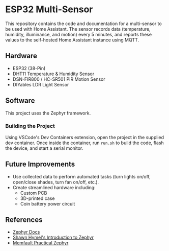 # ESP32 Multi-Sensor
This repository contains the code and documentation for a multi-sensor to be used with Home Assistant. The sensor records data (temperature, humidity, illuminance, and motion) every 5 minutes, and reports these values to the self-hosted Home Assistant instance using MQTT.

## Hardware
- ESP32 (38-Pin)
- DHT11 Temperature & Humidity Sensor
- DSN-FIR800 / HC-SR501 PIR Motion Sensor
- DIYables LDR Light Sensor

## Software
This project uses the Zephyr framework.

### Building the Project
Using VSCode's Dev Containers extension, open the project in the supplied dev container. Once inside the container, run ```run.sh``` to build the code, flash the device, and start a serial monitor.

## Future Improvements
- Use collected data to perform automated tasks (turn lights on/off, open/close shades, turn fan on/off, etc.).
- Create streamlined hardware including:
    - Custom PCB
    - 3D-printed case
    - Coin battery power circuit

## References
- [Zephyr Docs](docs.zephyrproject.org/latest/index.html)
- [Shawn Hymel's Introduction to Zephyr](https://github.com/ShawnHymel/introduction-to-zephyr/tree/main)
- [Memfault Practical Zephyr](https://interrupt.memfault.com/tags#practical-zephyr-series)